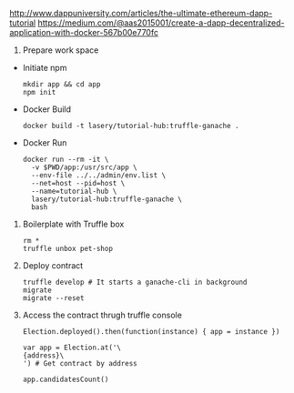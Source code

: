 http://www.dappuniversity.com/articles/the-ultimate-ethereum-dapp-tutorial
https://medium.com/@aas2015001/create-a-dapp-decentralized-application-with-docker-567b00e770fc

1. Prepare work space
- Initiate npm
    ```
    mkdir app && cd app
    npm init
    ```

- Docker Build
    ```
    docker build -t lasery/tutorial-hub:truffle-ganache .
    ```

- Docker Run
    ```
    docker run --rm -it \
      -v $PWD/app:/usr/src/app \
      --env-file ../../admin/env.list \
      --net=host --pid=host \
      --name=tutorial-hub \
      lasery/tutorial-hub:truffle-ganache \
      bash
    ```

1. Boilerplate with Truffle box
    ```
    rm *
    truffle unbox pet-shop
    ```

1. Deploy contract
    ```
    truffle develop # It starts a ganache-cli in background
    migrate
    migrate --reset
    ```

1. Access the contract thrugh truffle console
    ```
    Election.deployed().then(function(instance) { app = instance })

    var app = Election.at('\
    {address}\
    ') # Get contract by address

    app.candidatesCount()
    ```
